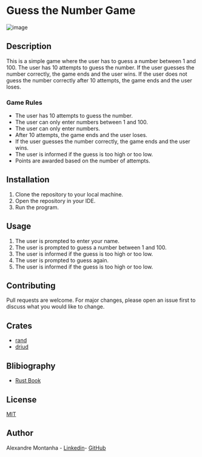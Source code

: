 # Guess the Number Game

![image](https://i.ytimg.com/vi/H0xBSbnQYds/maxresdefault.jpg)

## Description

This is a simple game where the user has to guess a number between 1 and 100. The user has 10 attempts to guess the number. If the user guesses the number correctly, the game ends and the user wins. If the user does not guess the number correctly after 10 attempts, the game ends and the user loses.

### Game Rules

- The user has 10 attempts to guess the number.
- The user can only enter numbers between 1 and 100.
- The user can only enter numbers.
- After 10 attempts, the game ends and the user loses.
- If the user guesses the number correctly, the game ends and the user wins.
- The user is informed if the guess is too high or too low.
- Points are awarded based on the number of attempts.

## Installation

1. Clone the repository to your local machine.
2. Open the repository in your IDE.
3. Run the program.

## Usage

1. The user is prompted to enter your name.
2. The user is prompted to guess a number between 1 and 100.
3. The user is informed if the guess is too high or too low.
4. The user is prompted to guess again.
5. The user is informed if the guess is too high or too low.

## Contributing

Pull requests are welcome. For major changes, please open an issue first to discuss what you would like to change.

## Crates

- [rand](https://crates.io/crates/rand)
- [driud](https://crates.io/crates/druid)

## Blibiography

- [Rust Book](https://doc.rust-lang.org/book/)

## License

[MIT](https://choosealicense.com/licenses/mit/)

## Author

Alexandre Montanha - [Linkedin](https://www.linkedin.com/in/alexandre-montanha/)- [GitHub](https://github.com/alexmontanha)